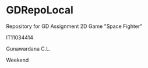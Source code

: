 GDRepoLocal
===========

Repository for GD Assignment 2D Game "Space Fighter" 

IT11034414

Gunawardana C.L.

Weekend
